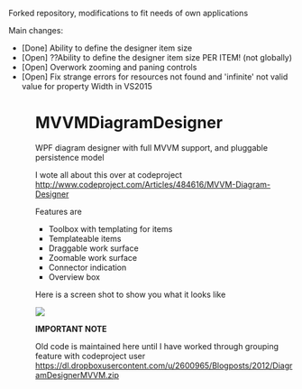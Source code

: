 Forked repository, modifications to fit needs of own applications

Main changes:
<ul>
<li>[Done] Ability to define the designer item size</li>
<li>[Open] ??Ability to define the designer item size PER ITEM! (not globally)</li>
<li>[Open] Overwork zooming and paning controls</li>
<li>[Open] Fix strange errors for resources not found and 'infinite' not valid value for property Width in VS2015</li>
<ul>

# MVVMDiagramDesigner
WPF diagram designer with full MVVM support, and pluggable persistence model

I wote all about this over at codeproject <a href="http://www.codeproject.com/Articles/484616/MVVM-Diagram-Designer" target="_blank">http://www.codeproject.com/Articles/484616/MVVM-Diagram-Designer</a>

Features are

<ul>
<li>Toolbox with templating for items</li>
<li>Templateable items</li>
<li>Draggable work surface</li>
<li>Zoomable work surface</li>
<li>Connector indication</li>
<li>Overview box</li>
</ul>

Here is a screen shot to show you what it looks like

<img src="http://www.codeproject.com/KB/WPF/484616/demoAppSmall.png"/>



<strong>IMPORTANT NOTE</strong>

Old code is maintained here until I have worked through grouping feature with codeproject user <a href="https://dl.dropboxusercontent.com/u/2600965/Blogposts/2012/DiagramDesignerMVVM.zip" target="_blank">https://dl.dropboxusercontent.com/u/2600965/Blogposts/2012/DiagramDesignerMVVM.zip</a>
